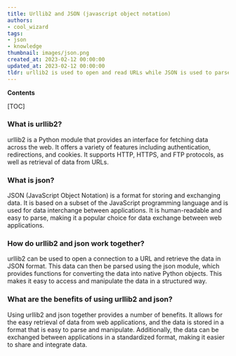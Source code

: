 ```yaml
---
title: Urllib2 and JSON (javascript object notation)
authors:
- cool_wizard
tags:
- json
- knowledge
thumbnail: images/json.png
created_at: 2023-02-12 00:00:00
updated_at: 2023-02-12 00:00:00
tldr: urllib2 is used to open and read URLs while JSON is used to parse and extract data from a URL.
---
```


**Contents**

[TOC]

### What is urllib2?

urllib2 is a Python module that provides an interface for fetching data across the web. It offers a variety of features including authentication, redirections, and cookies. It supports HTTP, HTTPS, and FTP protocols, as well as retrieval of data from URLs.

### What is json?

JSON (JavaScript Object Notation) is a format for storing and exchanging data. It is based on a subset of the JavaScript programming language and is used for data interchange between applications. It is human-readable and easy to parse, making it a popular choice for data exchange between web applications.

### How do urllib2 and json work together?

urllib2 can be used to open a connection to a URL and retrieve the data in JSON format. This data can then be parsed using the json module, which provides functions for converting the data into native Python objects. This makes it easy to access and manipulate the data in a structured way.

### What are the benefits of using urllib2 and json?

Using urllib2 and json together provides a number of benefits. It allows for the easy retrieval of data from web applications, and the data is stored in a format that is easy to parse and manipulate. Additionally, the data can be exchanged between applications in a standardized format, making it easier to share and integrate data.
